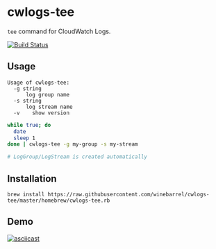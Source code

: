 # cwlogs-tee

`tee` command for CloudWatch Logs.

[![Build Status](https://travis-ci.org/winebarrel/cwlogs-tee.svg?branch=master)](https://travis-ci.org/winebarrel/cwlogs-tee)

## Usage

```
Usage of cwlogs-tee:
  -g string
      log group name
  -s string
      log stream name
  -v	show version
```

```sh
while true; do
  date
  sleep 1
done | cwlogs-tee -g my-group -s my-stream

# LogGroup/LogStream is created automatically
```

## Installation

```
brew install https://raw.githubusercontent.com/winebarrel/cwlogs-tee/master/homebrew/cwlogs-tee.rb
```

## Demo

[![asciicast](https://asciinema.org/a/81712.png)](https://asciinema.org/a/81712)

